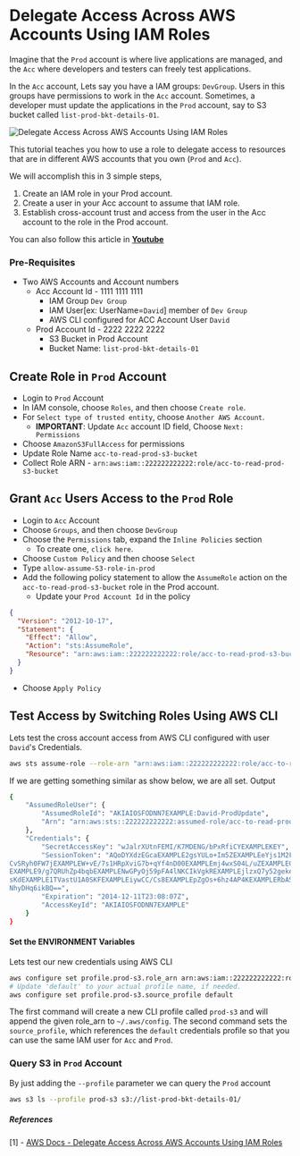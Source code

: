 # Delegate Access Across AWS Accounts Using IAM Roles
Imagine that the `Prod` account is where live applications are managed, and the `Acc` where developers and testers can freely test applications.

In the `Acc` account, Lets say you have a IAM groups: `DevGroup`. Users in this groups have permissions to work in the `Acc` account. Sometimes, a developer must update the applications in the `Prod` account, say to S3 bucket called `list-prod-bkt-details-01`.

![Delegate Access Across AWS Accounts Using IAM Roles](https://raw.githubusercontent.com/miztiik/AWS-Demos/master/How-To/setup-cross-cccount-iam-roles/images/IAM-CROSS-ACCOUNT-ACCESS-DELEGATION.png)

This tutorial teaches you how to use a role to delegate access to resources that are in different AWS accounts that you own (`Prod` and `Acc`).

We will accomplish this in 3 simple steps,
1. Create an IAM role in your Prod account.
1. Create a user in your Acc account to assume that IAM role.
1. Establish cross-account trust and access from the user in the Acc account to the role in the Prod account.

You can also follow this article in **[Youtube](https://www.youtube.com/watch?v=U5nDPagdLPk&t=0s&list=PLxzKY3wu0_FKok5gI1v4g4S-g-PLaW9YD&index=23)**

### Pre-Requisites
- Two AWS Accounts and Account numbers
  - Acc Account Id - 1111 1111 1111
    - IAM Group `Dev Group`
    - IAM User[ex: UserName=`David`] member of `Dev Group`
    - AWS CLI configured for ACC Account User `David`
  - Prod Account Id - 2222 2222 2222
    - S3 Bucket in Prod Account
    - Bucket Name: `list-prod-bkt-details-01`


## Create Role in `Prod` Account
- Login to `Prod` Account
- In IAM console, choose `Roles`, and then choose `Create role`.
- For `Select type of trusted entity`, choose `Another AWS Account`.
  - **IMPORTANT**: Update `Acc` account ID field, Choose `Next: Permissions`
- Choose `AmazonS3FullAccess` for permissions
- Update Role Name `acc-to-read-prod-s3-bucket`
- Collect Role ARN - `arn:aws:iam::222222222222:role/acc-to-read-prod-s3-bucket`

## Grant `Acc` Users Access to the `Prod` Role
- Login to `Acc` Account
- Choose `Groups`, and then choose `DevGroup`
- Choose the `Permissions` tab, expand the `Inline Policies` section
  - To create one, `click here`.
- Choose `Custom Policy` and then choose `Select`
- Type `allow-assume-S3-role-in-prod`
- Add the following policy statement to allow the `AssumeRole` action on the `acc-to-read-prod-s3-bucket` role in the Prod account. 
  - Update your `Prod Account Id` in the policy
```json
{
  "Version": "2012-10-17",
  "Statement": {
    "Effect": "Allow",
    "Action": "sts:AssumeRole",
    "Resource": "arn:aws:iam::222222222222:role/acc-to-read-prod-s3-bucket"
  }
}
```
- Choose `Apply Policy`

## Test Access by Switching Roles Using AWS CLI
Lets test the cross account access from AWS CLI configured with user `David`'s Credentials.

```sh
aws sts assume-role --role-arn "arn:aws:iam::222222222222:role/acc-to-read-prod-s3-bucket" --role-session-name "David-ProdData"
```
If we are getting something similar as show below, we are all set.
Output
```sh
{
    "AssumedRoleUser": {
        "AssumedRoleId": "AKIAIOSFODNN7EXAMPLE:David-ProdUpdate",
        "Arn": "arn:aws:sts::222222222222:assumed-role/acc-to-read-prod-s3-bucket/David-ProdUpdate"
    },
    "Credentials": {
        "SecretAccessKey": "wJalrXUtnFEMI/K7MDENG/bPxRfiCYEXAMPLEKEY",
        "SessionToken": "AQoDYXdzEGcaEXAMPLE2gsYULo+Im5ZEXAMPLEeYjs1M2FUIgIJx9tQqNMBEXAMPLE
CvSRyh0FW7jEXAMPLEW+vE/7s1HRpXviG7b+qYf4nD00EXAMPLEmj4wxS04L/uZEXAMPLECihzFB5lTYLto9dyBgSDy
EXAMPLE9/g7QRUhZp4bqbEXAMPLENwGPyOj59pFA4lNKCIkVgkREXAMPLEjlzxQ7y52gekeVEXAMPLEDiB9ST3Uuysg
sKdEXAMPLE1TVastU1A0SKFEXAMPLEiywCC/Cs8EXAMPLEpZgOs+6hz4AP4KEXAMPLERbASP+4eZScEXAMPLEsnf87e
NhyDHq6ikBQ==",
        "Expiration": "2014-12-11T23:08:07Z",
        "AccessKeyId": "AKIAIOSFODNN7EXAMPLE"
    }
}
```

#### Set the ENVIRONMENT Variables
Lets test our new credentials using AWS CLI

```sh
aws configure set profile.prod-s3.role_arn arn:aws:iam::222222222222:role/acc-to-read-prod-s3-bucket
# Update 'default' to your actual profile name, if needed.
aws configure set profile.prod-s3.source_profile default
```
The first command will create a new CLI profile called `prod-s3` and will append the given role_arn to `~/.aws/config`. The second command sets the `source_profile`, which references the `default` credentials profile so that you can use the same IAM user for `Acc` and `Prod`.


### Query S3 in `Prod` Account
By just adding the `--profile` parameter we can query the `Prod` account
```sh
aws s3 ls --profile prod-s3 s3://list-prod-bkt-details-01/
```


##### References
[1] - [AWS Docs - Delegate Access Across AWS Accounts Using IAM Roles](https://docs.aws.amazon.com/IAM/latest/UserGuide/tutorial_cross-account-with-roles.html)



